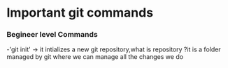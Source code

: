 # Important git commands
### Begineer level Commands
-'git init' ->  it intializes a new git repository,what is repository ?it is a folder managed by git where we can manage all the changes we do 

